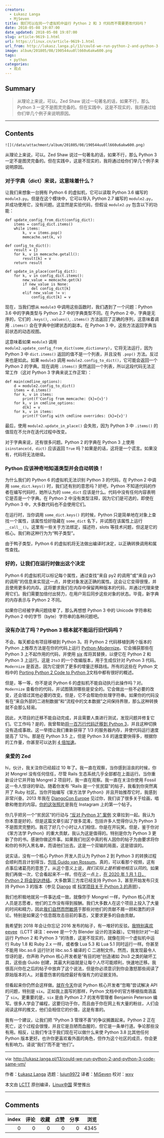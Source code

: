 ```yaml
---
creators:
  - Łukasz Langa
  - MjSeven
title: 我们可以在同一个虚拟机中运行 Python 2 和 3 代码而不需要更改代码吗？
date: 2018-05-08 19:07:00
date_updated: 2018-05-08 19:07:00
slug: article-9619-1.html
url: https://linux.cn/article-9619-1.html
url_from: http://lukasz.langa.pl/13/could-we-run-python-2-and-python-3-code-same-vm/
image: album/201805/08/190544uu0ll660u6akw600.png
tags:
  - python
categories:
  - 观点
---
```


## Summary

> 从理论上来说，可以。Zed Shaw 说过一句著名的话，如果不行，那么 Python 3 一定不是图灵完备的。但在实践中，这是不现实的，我将通过给你们举几个例子来说明原因。

***

<!-- more -->

## Contents

`![](/data/attachment/album/201805/08/190544uu0ll660u6akw600.png)`

从理论上来说，可以。Zed Shaw 说过一句著名的话，如果不行，那么 Python 3 一定不是图灵完备的。但在实践中，这是不现实的，我将通过给你们举几个例子来说明原因。

### 对于字典（dict）来说，这意味着什么？

让我们来想象一台拥有 Python 6 的虚拟机，它可以读取 Python 3.6 编写的 `module3.py`。但是在这个模块中，它可以导入 Python 2.7 编写的 `module2.py`，并成功使用它，没有问题。这显然是实验代码，但假设 `module2.py` 包含以下的功能：

```shell
def update_config_from_dict(config_dict):
    items = config_dict.items()
    while items:
        k, v = items.pop()
        memcache.set(k, v)

def config_to_dict():
    result = {}
    for k, v in memcache.getall():
        result[k] = v
    return result

def update_in_place(config_dict):
    for k, v in config_dict.items():
        new_value = memcache.get(k)
        if new_value is None:
            del config_dict[k]
        elif new_value != v:
            config_dict[k] = v
```

现在，当我们想从 `module3` 中调用这些函数时，我们遇到了一个问题：Python 3.6 中的字典类型与 Python 2.7 中的字典类型不同。在 Python 2 中，字典是无序的，它们的 `.keys()`, `.values()`, `.items()` 方法返回了正确的序列，这意味着调用 `.items()` 会在字典中创建状态的副本。在 Python 3 中，这些方法返回字典当前状态的动态视图。

这意味着如果 `module3` 调用 `module2.update_config_from_dict(some_dictionary)`，它将无法运行，因为 Python 3 中 `dict.items()` 返回的值不是一个列表，并且没有 `.pop()` 方法。反过来也是如此。如果 `module3` 调用 `module2.config_to_dict()`，它可能会返回一个 Python 2 的字典。现在调用 `.items()` 突然返回一个列表，所以这段代码无法正常工作（这对 Python 3 字典来说工作正常）：

```shell
def main(cmdline_options):
    d = module2.config_to_dict()
    items = d.items()
    for k, v in items:
        print(f'Config from memcache: {k}={v}')
    for k, v in cmdline_options:
        d[k] = v
    for k, v in items:
        print(f'Config with cmdline overrides: {k}={v}')
```

最后，使用 `module2.update_in_place()` 会失败，因为 Python 3 中 `.items()` 的值现在不允许在迭代过程中改变。

对于字典来说，还有很多问题。Python 2 的字典在 Python 3 上使用 `isinstance(d, dict)` 应该返回 `True` 吗？如果是的话，这将是一个谎言。如果没有，代码将无法继续。

### Python 应该神奇地知道类型并会自动转换！

为什么我们的 Python 6 的虚拟机无法识别 Python 3 的代码，在 Python 2 中调用 `some_dict.keys()` 时，我们还有别的意思吗？好吧，Python 不知道代码的作者在编写代码时，她所认为的 `some_dict` 应该是什么。代码中没有任何内容表明它是否是一个字典。在 Python 2 中没有类型注释，因为它们是可选的，即使在 Python 3 中，大多数代码也不会使用它们。

在运行时，当你调用 `some_dict.keys()` 的时候，Python 只是简单地在对象上查找一个属性，该属性恰好隐藏在 `some_dict` 名下，并试图在该属性上运行 `__call__()`。这里有一些关于方法绑定，描述符，slots 等技术问题，但这是它的核心。我们称这种行为为“鸭子类型”。

由于鸭子类型，Python 6 的虚拟机将无法做出编译时决定，以正确转换调用和属性查找。

### 好的，让我们在运行时做出这个决定

Python 6 的虚拟机可以标记每个属性，通过查找“来自 py2 的调用”或“来自 py3 的调用”的信息来实现这一点，并使对象发送正确的属性。这会让它变得很慢，并且使用更多的内存。这将要求我们在内存中保留两种版本的代码，并通过代理来使用它们。我们需要加倍付出努力，在用户背后同步这些对象的状态。毕竟，新字典的内存表示与 Python 2 不同。

如果你已经被字典问题绕晕了，那么再想想 Python 3 中的 Unicode 字符串和 Python 2 中的字节（byte）字符串的各种问题吧。

### 没有办法了吗？Python 3 根本就不能运行旧代码吗？

不会。每天都会有项目移植到 Python 3。将 Python 2 代码移植到两个版本的 Python 上推荐方法是在你的代码上运行 [Python-Modernize](https://python-modernize.readthedocs.io/)。它会捕获那些在 Python 3 上不起作用的代码，并使用 [six](http://pypi.python.org/pypi/six) 库将其替换，以便它在 Python 2 和 Python 3 上运行。这是 `2to3` 的一个改编版本，用于生成仅针对 Python 3 代码。`Modernize` 是首选，因为它提供了更多的增量迁移路线。所有的这些在 Python 文档中的 [Porting Python 2 Code to Python 3](https://docs.python.org/3/howto/pyporting.html)文档中都有很好的概述。

但是，等一等，你不是说 Python 6 的虚拟机不能自动执行此操作吗？对。`Modernize` 查看你的代码，并试图猜测哪些是安全的。它会做出一些不必要的改变，还会错过其他必要的改变。但是，它不会帮助你处理字符串。如果你的代码没有在“来自外部的二进制数据”和“流程中的文本数据”之间保持界限，那么这种转换就不会那么轻易。

因此，大项目的迁移不能自动完成，并且需要人类进行测试，发现问题并修复它们。它工作吗？是的，我曾帮助[将一百万行代码迁移到 Python 3](https://www.youtube.com/watch?v=66XoCk79kjM)，并且这种切换没有造成事故。这一举措让我们重新获得了 1/3 的服务器内存，并使代码运行速度提高了 12％。那是在 Python 3.5 上，但是 Python 3.6 的速度要快得多，根据你的工作量，你甚至可以达到 [4 倍加速](https://twitter.com/llanga/status/963834977745022976)。

### 亲爱的 Zed

hi，伙计，我关注你已经超过 10 年了。我一直在观察，当你感到沮丧的时候，你对 Mongrel 没有任何信任，尽管 Rails 生态系统几乎全部都在上面运行。当你重新设计它并开始 Mongrel 2 项目时，我一直在观察。我一直在关注你使用 Fossil 这一令人惊讶的举动。随着你发布 “Rails 是一个贫民窟”的帖子，我看到你突然离开了 Ruby 社区。当你开始编写《笨方法学 Python》并且开始推荐它时，我感到非常兴奋。2013 年我在 [DjangoCon Europe](https://www.instagram.com/p/ZVC9CwH7G1/) 见过你，我们谈了很多关于绘画，唱歌和倦怠的内容。[你的这张照片](https://www.instagram.com/p/ZXtdtUn7Gk/)是我在 Instagram 上的第一个帖子。

你几乎把另一个“贫民区”的行动与 [“反对 Python 3” 案例](https://learnpythonthehardway.org/book/nopython3.html) 文章拉到一起。我认为你本意是好的，但是这篇文章引起了很多混淆，包括许多人觉得你认为 Python 3 不是图灵完整的。我花了好几个小时让人们相信，你是在开玩笑。但是，鉴于你对《笨方法学 Python》的重大贡献，我认为这是值得的。特别是你为 Python 3 更新了你的书。感谢你做这件事。如果我们社区中真的有人因你的帖子为由要求将你和你的书列入黑名单，而请他们出去。这是一个双输的局面，这是错误的。

说实话，没有一个核心 Python 开发人员认为 Python 2 到 Python 3 的转换过程会顺利而且计划得当，[包括 Guido van Rossum](https://www.youtube.com/watch?v=Oiw23yfqQy8)。真的，可以看那个视频，这有点事后诸葛亮的意思了。从这个意义上说，*我们实际上是积极地相互认同的*。如果我们再做一次，它会看起来不一样。但在这一点上，[在 2020 年 1 月 1 日，Python 2 将会到达终结](https://mail.python.org/pipermail/python-dev/2018-March/152348.html)。大多数第三方库已经支持 Python 3，甚至开始发布只支持 Python 3 的版本（参见 [Django](https://pypi.python.org/pypi/Django/2.0.3) 或 [科学项目关于 Python 3 的声明](http://python3statement.org/)）。

我们也积极地就另一件事达成一致。就像你于 Mongrel 一样，Python 核心开发人员是志愿者，他们的工作没有得到报酬。我们大多数人在这个项目上投入了大量的时间和精力，因此[我们自然而然敏感](https://www.youtube.com/watch?v=-Nk-8fSJM6I)于那些对他们的贡献不屑一顾和激烈的评论。特别是如果这个信息既攻击目前的事态，又要求更多的自由贡献。

我希望到 2018 年会让你忘记 2016 发布的帖子，有一堆好的反驳。[我特别喜欢 eevee](https://eev.ee/blog/2016/11/23/a-rebuttal-for-python-3/)（LCTT 译注：eevee 是一个为 Blender 设计的渲染器）。它特别针对“一起运行 Python 2 和 Python 3 ”的场景，这是不现实的，就像在同一个虚拟机中运行 Ruby 1.8 和 Ruby 2.x 一样，或者像 Lua 5.3 和 Lua 5.1 同时运行一样。你甚至不能用 libc.so.6 运行针对 libc.so.5 编译的 C 二进制文件。然而，我发现最令人惊讶的是，你声称 Python 核心开发者是“有目的地”创造诸如 2to3 之类的破坏工具，这些由 Guido 创建，其最大利益就是让每个人尽可能顺利，快速地迁移。我很高兴你在之后的帖子中放弃了这个说法，但是你必须意识到你会激怒那些阅读了原始版本的人。对蓄意伤害的指控最好有强有力的证据支持。

但看起来你仍然会这样做。[就在今天](https://twitter.com/zedshaw/status/977909970795745281)你说 Python 核心开发者“忽略”尝试解决 API 的问题，特别是 `six`。正如我上面写的那样，Python 文档中的官方移植指南涵盖了 `six`。更重要的是，`six` 是由 Python 2.7 的发布管理者 Benjamin Peterson 编写。很多人学会了编程，这要归功于你，而且由于你在网上有大量的粉丝，人们会阅读这样的推文，他们会相信它的价值，这是有害的。

我有一个建议，让我们把 “Python 3 管理不善”的争议搁置起来。Python 2 正在死亡，这个过程会很慢，并且它是丑陋而血腥的，但它是一条单行道。争论那些没有用。相反，让我们专注于我们现在可以做什么来使 Python 3.8 比其他任何 Python 版本更好。也许你更喜欢看外面的角色，但作为这个社区的成员，你会更有影响力。请说“我们”而不是“他们”。

---

via: <http://lukasz.langa.pl/13/could-we-run-python-2-and-python-3-code-same-vm/>

作者：[Łukasz Langa](http://lukasz.langa.pl) 选题：[lujun9972](https://github.com/lujun9972) 译者：[MjSeven](https://github.com/MjSeven) 校对：[wxy](https://github.com/wxy) 

本文由 [LCTT](https://github.com/LCTT/TranslateProject) 原创编译，[Linux中国](https://linux.cn/) 荣誉推出

***

## Comments


|   index |   评论 |   收藏 |   点赞 |   分享 |   浏览 |
|--------:|-------:|-------:|-------:|-------:|-------:|
|       0 |      0 |      0 |      0 |      0 |   4345 |
